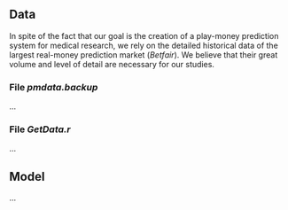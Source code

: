 ## Data
In spite of the fact that our goal is the creation of a play-money prediction system for medical research, we rely on the detailed historical data of the largest real-money prediction market (_Bеtfаir_). We believe that their great volume and level of detail are necessary for our studies.
### File _pmdata.backup_
...
### File _GetData.r_
...
## Model
...
